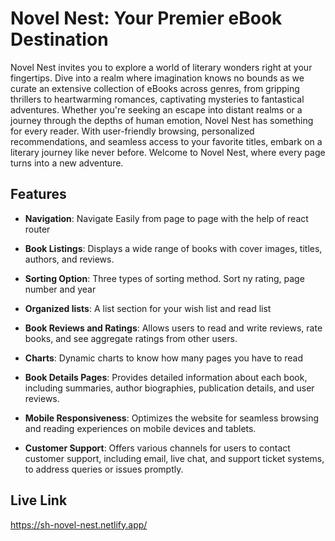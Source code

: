 
# Novel Nest: Your Premier eBook Destination

Novel Nest invites you to explore a world of literary wonders right at your fingertips. Dive into a realm where imagination knows no bounds as we curate an extensive collection of eBooks across genres, from gripping thrillers to heartwarming romances, captivating mysteries to fantastical adventures. Whether you're seeking an escape into distant realms or a journey through the depths of human emotion, Novel Nest has something for every reader. With user-friendly browsing, personalized recommendations, and seamless access to your favorite titles, embark on a literary journey like never before. Welcome to Novel Nest, where every page turns into a new adventure.


## Features

- **Navigation**: Navigate Easily from page to page with the help of react router
- **Book Listings**: Displays a wide range of books with cover images, titles, authors, and reviews.

- **Sorting Option**: Three types of sorting method. Sort ny rating, page number and year

- **Organized lists**: A list section for your wish list and read list

- **Book Reviews and Ratings**: Allows users to read and write reviews, rate books, and see aggregate ratings from other users.

- **Charts**: Dynamic charts to know how many pages you have to read

- **Book Details Pages**: Provides detailed information about each book, including summaries, author biographies, publication details, and user reviews.

- **Mobile Responsiveness**: Optimizes the website for seamless browsing and reading experiences on mobile devices and tablets.

- **Customer Support**: Offers various channels for users to contact customer support, including email, live chat, and support ticket systems, to address queries or issues promptly.
## Live Link
https://sh-novel-nest.netlify.app/


